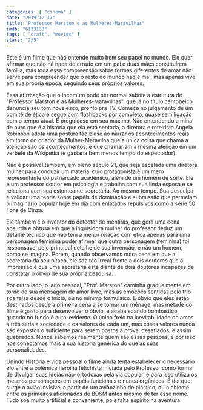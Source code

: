 ```yaml
---
categories: [ "cinema" ]
date: "2019-12-17"
title: "Professor Marston e as Mulheres-Maravilhas"
imdb: "6133130"
tags: [ "draft", "movies" ]
stars: "2/5"
---
```

Este é um filme que não entende muito bem seu papel no mundo. Ele quer afirmar que não há nada de errado em um pai e duas mães constituírem família, mas toda essa compreensão sobre formas diferentes de amar não serve para compreender que o resto do mundo não é mal, mas apenas vive em sua própria época, seguindo seus próprios valores.

Essa afirmação que o incomum pode ser normal sabota a estrutura de "Professor Marston e as Mulheres-Maravilhas", que já no título centopeico denuncia seu tom novelesco, pronto pra TV. Começa no julgamento de um comitê de ética e segue com flashbacks por completo, quase sem ligação com o tempo atual. É preguiçoso em seu máximo. Não entendendo a mina de ouro que é a história que ela está sentada, a diretora e roteirista Angela Robinson adota uma postura tão blasê ao narrar os acontecimentos reais em torno do criador da Mulher-Maravilha que a única coisa que chama a atenção são os acontecimentos, e que chamariam a mesma atenção em um verbete da Wikipedia (e gastaria bem menos tempo do espectador).

Não é possível também, em pleno século 21, que seja escalada uma diretora mulher para conduzir um material cujo protagonista é um mero representante do patriarcado acadêmico, além de um homem de sorte. Ele é um professor doutor em psicologia e trabalha com sua linda esposa e se relaciona com sua estonteante secretária. Ao mesmo tempo. Sua desculpa é validar uma teoria sobre papéis de dominação e submissão que permeiam o imaginário popular hoje em dia com enlatados repulsivos como a série 50 Tons de Cinza.

Ele também é o inventor do detector de mentiras, que gera uma cena absurda e obtusa em que a inquisidora mulher do professor deduz um detalhe técnico que não tem a menor relação com ética apenas para uma personagem feminina poder afirmar que outra personagem (feminina) foi responsável pelo principal detalhe de sua invenção, e não um homem, como se imagina. Porém, quando observamos outra cena em que a secretária da seu pitaco, ele soa tão irreal frente a dois doutores que a impressão é que uma secretaria está diante de dois doutores incapazes de constatar o óbvio de sua própria pesquisa.

Por outro lado, o lado pessoal, "Prof. Marston" caminha gradualmente em torno de sua mensagem de amor livre, mas as emoções sentidas pelo trio soa falsa desde o início, ou no mínimo formulaico. É óbvio que eles estão destinados desde a primeira cena a se tornar um ménage, mas metade do filme é gasto para desenvolver o óbvio, e acaba soando bombástico quando no fundo é auto-evidente. O único freio na inevitabilidade do amor a três seria a sociedade e os valores de cada um, mas esses valores nunca são expostos o suficiente para serem postos à prova, desafiados, e assim quebrados. Nunca sabemos realmente quem são essas pessoas, e por isso nos conectamos mais à sua história genérica do que às suas personalidades.

Unindo História e vida pessoal o filme ainda tenta estabelecer o necessário elo entre a polêmica heroína fetichista iniciada pelo Professor como forma de divulgar suas ideias não-ortodoxas pela via popular, e para isso utiliza os mesmos personagens em papéis funcionais e nunca orgânicos. É daí que surge o avião invisível a partir de um aviãozinho de plástico, ou o chicote entre os primeiros aficionados de BDSM antes mesmo de ter esse nome. Tudo soa muito artificial e conveniente, pois falta espírito na aventura.

